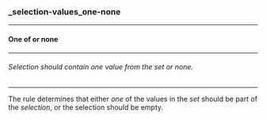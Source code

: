 ### _selection-values_one-none



------
#### One of or none



------
###### Selection should contain one value from the set or none.



------
The rule determines that either *one* of the values in the *set* should be part of the *selection*, or the selection should be empty.